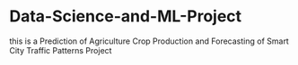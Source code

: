 # Data-Science-and-ML-Project
this is a Prediction of Agriculture Crop Production and Forecasting of Smart City Traffic Patterns Project
